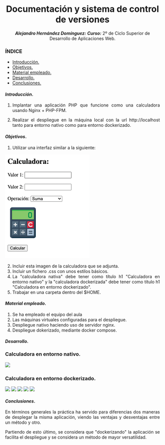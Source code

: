 
<div align="center">

# Documentación y sistema de control de versiones
***Alejandro Hernández Domínguez:***
***Curso:*** 2º de Ciclo Superior de Desarrollo de Aplicaciones Web.

</div>

<div align="justify">

### ÍNDICE

+ [Introducción.](#id1)
+ [Objetivos.](#id2)
+ [Material empleado.](#id3)
+ [Desarrollo.](#id4)
+ [Conclusiones.](#id5)


#### ***Introducción***. <a name="id1"></a>

1. Implantar una aplicación PHP que funcione como una calculadora usando Nginx + PHP-FPM.

2. Realizar el despliegue en la máquina local con la url http://localhost tanto para entorno nativo como para entorno dockerizado.

#### ***Objetivos***. <a name="id2"></a>

1. Utilizar una interfaz similar a la siguiente:

<img src="template.png">

2. Incluir esta imagen de la calculadora que se adjunta.
3. Incluir un fichero .css con unos estilos básicos.
4. La "calculadora nativa" debe tener como título h1 "Calculadora en entorno nativo" y la "calculadora dockerizada" debe tener como título h1 "Calculadora en entorno dockerizado".
5. Trabajar en una carpeta dentro del $HOME.

#### ***Material empleado***. <a name="id3"></a>

1. Se ha empleado el equipo del aula
2. Las máquinas virtuales configuradas para el despliegue. 
3. Despliegue nativo haciendo uso de servidor nginx.
4. Despliegue dokerizado, mediante docker compose.

#### ***Desarrollo***. <a name="id4"></a>

<h3>Calculadora en entorno nativo.</h3>

<img src="capt1_nginx.png">

<h3>Calculadora en entorno dockerizado.</h3>

<img src="capt1_docker.png">
<img src="capt2_docker.png">
<img src="capt3_docker.png">
<img src="capt4_docker.png">
<img src="capt5_docker.png">

#### ***Conclusiones***. <a name="id5"></a>

En términos generales la práctica ha servido para diferencias dos maneras de desplegar la misma aplicación, viendo las ventajas y desventajas entre un método y otro.

Partiendo de esto último, se considera que "dockerizando" la aplicación se facilita el despliegue y se considera un método de mayor versatilidad.